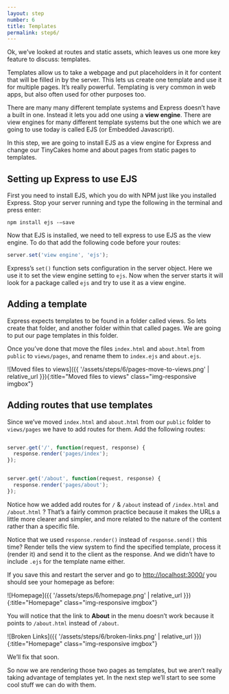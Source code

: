 ```yaml
---
layout: step
number: 6
title: Templates
permalink: step6/
---
```


Ok, we’ve looked at routes and static assets, which leaves us one more key feature to discuss: templates.

Templates allow us to take a webpage and put placeholders in it for content that will be filled in by the server.  This lets us create one template and use it for multiple pages.  It’s really powerful.  Templating is very common in web apps, but also often used for other purposes too.

There are many many different template systems and Express doesn’t have a built in one.  Instead it lets you add one using a **view engine**.  There are view engines for many different template systems but the one which we are going to use today is called EJS (or Embedded Javascript).

In this step, we are going to install EJS as a view engine for Express and change our TinyCakes home and about pages from static pages to templates.

## Setting up Express to use EJS

First you need to install EJS, which you do with NPM just like you installed Express.  Stop your server running and type the following in the terminal and press enter:

```
npm install ejs -—save
```

Now that EJS is installed, we need to tell express to use EJS as the view engine.  To do that add the following code before your routes:

```javascript
server.set('view engine', 'ejs');
```

Express’s `set()` function sets configuration in the server object.  Here we use it to set the view engine setting to `ejs`.  Now when the server starts it will look for a package called `ejs` and try to use it as a view engine.

## Adding a template

Express expects templates to be found in a folder called views.  So lets create that folder, and another folder within that called pages.  We are going to put our page templates in this folder.

Once you’ve done that move the files `index.html` and `about.html` from `public` to `views/pages`, and rename them to `index.ejs` and `about.ejs`.

![Moved files to views]({{ '/assets/steps/6/pages-move-to-views.png' | relative_url }}){:title="Moved files to views" class="img-responsive imgbox"}


## Adding routes that use templates

Since we’ve moved `index.html` and `about.html` from our `public` folder to `views/pages` we have to add routes for them.  Add the following routes:

```javascript

server.get('/', function(request, response) {
  response.render('pages/index');
});


server.get('/about', function(request, response) {
  response.render('pages/about');
});
```

Notice how we added add routes for `/` & `/about` instead of `/index.html` and `/about.html` ?  That’s a fairly common practice because it makes the URLs a little more clearer and simpler, and more related to the nature of the content rather than a specific file.

Notice that we used `response.render()` instead of `response.send()` this time?  Render tells the view system to find the specified template, process it (render it) and send it to the client as the response.  And we didn’t have to include `.ejs` for the template name either.

If you save this and restart the server and go to <http://localhost:3000/> you should see your homepage as before:

![Homepage]({{ '/assets/steps/6/homepage.png' | relative_url }}){:title="Homepage" class="img-responsive imgbox"}

You will notice that the link to **About** in the menu doesn’t work because it points to `/about.html` instead of `/about`.  

![Broken Links]({{ '/assets/steps/6/broken-links.png' | relative_url }}){:title="Homepage" class="img-responsive imgbox"}


We’ll fix that soon.

So now we are rendering those two pages as templates, but we aren’t really taking advantage of templates yet.  In the next step we’ll start to see some cool stuff we can do with them.
